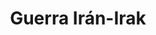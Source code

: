 ﻿---
title: "Guerra Irán-Irak"
permalink: periodes_803.html
layout: periode
dataInici: 1980-09-22
dataFi: 1988-08-20
sidebar: periodes
pares:
  - id: 309
    title: "Edad Contemporánea"
    dataInici: "(1776)"

fills:
jocsPrincipals:
  - title: "La Guerra del Golfo Pérsico"
    bggId: 14587
    dataInici: 
    dataFi: 

  - title: "La guerra Irán-Irak"
    bggId: 38528
    dataInici: 
    dataFi: 

  - title: "Ignorant Armies: Iran-Iraq War"
    bggId: 10102
    dataInici: 
    dataFi: 

jocsEscenaris:
jocsEpoca:
jocsEpocaEscenaris:
---
